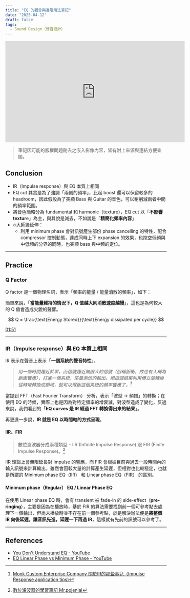 ```yaml
---
title: "EQ 的觀念與進階用法筆記"
date: "2025-04-12"
draft: false
tags:
  - Sound Design（聲音設計）
---
```


<iframe
  width="560"
  height="315"
  src="https://www.youtube.com/embed/r7556ybtdW0?si=6tLgo7jf7ahg-E6y"
  title="YouTube video player"
  frameborder="0"
  allow="accelerometer; autoplay; clipboard-write; encrypted-media; gyroscope; picture-in-picture; web-share"
  referrerpolicy="strict-origin-when-cross-origin"
  allowfullscreen
></iframe>

> 筆記因可能的版權問題刪去之嵌入影像內容，皆有附上來源與連結方便查閱。

## Conclusion

- IR（Impulse response）與 EQ 本質上相同
- EQ cut 其實是為了強調「兩側的頻率」，比起 boost 還可以保留較多的 headroom，因此假設為了突顯 Bass 與 Guitar 的音色，可以稍削減兩者中間的頻率範圍。
- 將音色簡略分為 fundamental 和 harmonic（texture），EQ cut 以「**不影響 textur**e」為主，與其說是減去，不如說是「**精簡化頻率內容**」
- 🔥大師級延伸：
  - 利用 minimum phase 會對訊號產生部份 phase cancelling 的特性，配合 compressor 控制動態，達成同時上下 expansion 的效果，也挖空低頻與中低頻的分界的同時，也突顯 bass 與中頻的定位。

---

## Practice

### Q Factor

Q factor 是一個物理名詞，表示「頻率的能量 / 能量消散的頻率」，如下：

簡單來說，「**當能量維持的情況下，Q 值越大則消散速度越慢**」，這也是為何較大的 Q 值會造成尖銳的聲響。

$$
Q = \frac{\text{Energy Stored}}{\text{Energy dissipated per cycle}}
$$

[01:51](https://youtu.be/r7556ybtdW0?t=111)

---

### IR（Impulse response）與 EQ 本質上相同

IR 表示在聲音上表示「**一個系統的聲音特性**」。

> _用一個時間趨近於零，而信號趨近無限大的信號（俗稱脈衝，故也有人稱為脈衝響應），打進一個系統，來量測他的輸出。把這個結果利用傅立葉轉換從時域轉換成頻域，就可以得到這個系統的頻率響應了。[^1]_

當提到 FFT（Fast Fourier Transform） 分析，表示「波型 → 頻譜」的轉換；在使用 EQ 的時候，實際上也是因為對特定頻率的增衰減，對波型造成了變化，反過來說，我們看到的「**EQ curves 是 IR 經過 FFT 轉換得出來的結果**」。

再更進一步說，**IR 就是 EQ 以時間軸的方式呈現**。

#### IIR、FIR

> 數位濾波器分成兩種類型 – IIR (Infinite Impulse Response) 跟 FIR (Finite Impulse Response)。[^2]

IIR 理論上會無限延長對 Impulse 的響應，而 FIR 會根據目前與過去一段時間內的輸入訊號來計算輸出，雖然會因較大量的計算產生延遲，但相對也比較穩定，也就是所謂的 Minimum phase EQ（IIR） 和 Linear phase EQ（FIR） 的區別。

#### Minimum phase（Regular） EQ / Linear Phase EQ

在使用 Linear phase EQ 時，會有 transient 被 fade-in 的 side-effect（**pre-ringing**），主要是因為在播放時，基於 FIR 的算法需要找到前一個可參考點去處理下一個輸出，但尚未播放時並不存在前一個參考點，於是解決辦法便是**將整個 IR 向後延遲，讓音訊先進，延遲一下再過 IR**，這樣就有先前的訊號可以參考了。

---

## References

- [You Don't Understand EQ - YouTube](https://www.youtube.com/watch?v=r7556ybtdW0)
- [EQ Linear Phase vs Minimum Phase - YouTube](https://www.youtube.com/watch?v=efKabAQQsPQ&list=WL&index=2&t=25s)

[^1]: [Monk Custom Enterprise Company 關於IR的那些事兒（Impulse Response application tips)](https://monkcustom.blogspot.com/2019/04/irimpulse-response-application-tips.html)

[^2]: [數位濾波器的學習筆記 Mr.pojenlai](https://pojenlai.wordpress.com/2016/04/10/%E6%95%B8%E4%BD%8D%E6%BF%BE%E6%B3%A2%E5%99%A8%E7%9A%84%E5%AD%B8%E7%BF%92%E7%AD%86%E8%A8%98/)
